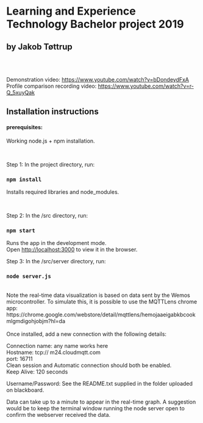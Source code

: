 # Learning and Experience Technology Bachelor project 2019

## by Jakob Tøttrup

<br>
<br>

Demonstration video: https://www.youtube.com/watch?v=bDondeydFxA <br>
Profile comparison recording video: https://www.youtube.com/watch?v=r-Q_5xuyQak

## Installation instructions

#### prerequisites:
Working node.js + npm installation.

<br>

Step 1: In the project directory, run:

### `npm install`

Installs required libraries and node_modules. 

<br>

Step 2: In the /src directory, run:
### `npm start`
Runs the app in the development mode.<br>
Open [http://localhost:3000](http://localhost:3000) to view it in the browser.


Step 3: In the /src/server directory, run:
### `node server.js`

<br>
Note the real-time data visualization is based on data sent by the Wemos microcontroller.
To simulate this, it is possible to use the MQTTLens chrome app:<br> 
https://chrome.google.com/webstore/detail/mqttlens/hemojaaeigabkbcookmlgmdigohjobjm?hl=da
<br> <br>
Once installed, add a new connection with the following details:

Connection name: any name works here <br>
Hostname: tcp://	m24.cloudmqtt.com <br>
port: 16711 <br>
Clean session and Automatic connection should both be enabled.<br>
Keep Alive: 120 seconds

Username/Password: See the README.txt supplied in the folder uploaded on blackboard.


Data can take up to a minute to appear in the real-time graph. A suggestion would be to keep the terminal window running the node server open to confirm the webserver received the data.

